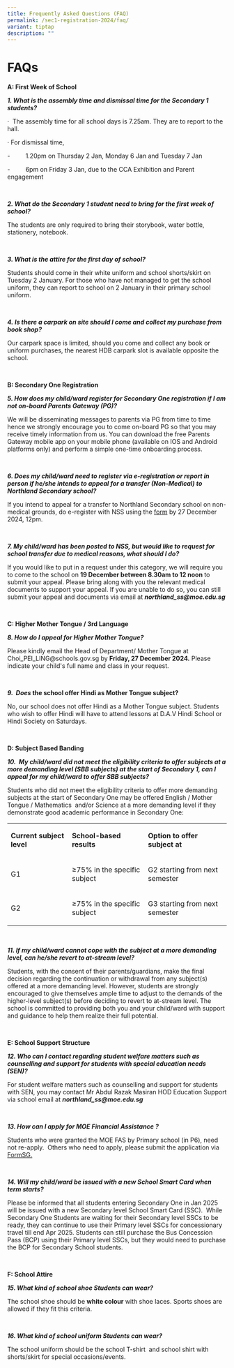 ```yaml
---
title: Frequently Asked Questions (FAQ)
permalink: /sec1-registration-2024/faq/
variant: tiptap
description: ""
---
```

<h1><strong>FAQs</strong></h1>
<p><strong>A: First Week of School&nbsp;</strong>
</p>
<p><strong><em>1. What is the assembly time and dismissal time for the Secondary 1 students?&nbsp;</em></strong>
</p>
<p>· &nbsp;The assembly time for all school days is 7.25am. They are to report
to the hall.</p>
<p>· For dismissal time,</p>
<p>-&nbsp;&nbsp;&nbsp;&nbsp;&nbsp;&nbsp;&nbsp;&nbsp; 1.20pm on Thursday 2
Jan, Monday 6 Jan and Tuesday 7 Jan</p>
<p>-&nbsp;&nbsp;&nbsp;&nbsp;&nbsp;&nbsp;&nbsp;&nbsp; 6pm on Friday 3 Jan,
due to the CCA Exhibition and Parent engagement</p>
<p>&nbsp;</p>
<p><strong><em>2. What do the Secondary 1 student need to bring for the first week of school?</em></strong>
</p>
<p>The students are only required to bring their storybook, water bottle,
stationery, notebook.</p>
<p>&nbsp;</p>
<p><strong><em>3. What is the attire for the first day of school?</em></strong>
</p>
<p>Students should come in their white uniform and school shorts/skirt on
Tuesday 2 January. For those who have not managed to get the school uniform,
they can report to school on 2 January in their primary school uniform.</p>
<p>&nbsp;</p>
<p><strong><em>4.&nbsp;Is there a carpark on site should I come and collect my purchase from book shop?</em></strong>
</p>
<p>Our carpark space is limited, should you come and collect any book or
uniform purchases, the nearest HDB carpark slot is available opposite the
school.</p>
<p>&nbsp;</p>
<p><strong>B: Secondary One Registration&nbsp;</strong>
</p>
<p><strong><em>5. How does my child/ward register for Secondary One registration if I am not on-board Parents Gateway (PG)?</em></strong>
</p>
<p>We will be disseminating messages to parents via PG from time to time
hence we strongly encourage you to come on-board PG so that you may receive
timely information from us. You can download the free Parents Gateway mobile
app on your mobile phone (available on IOS and Android platforms only)
and perform a simple one-time onboarding process.</p>
<p>&nbsp;</p>
<p><strong><em>6. Does my child/ward need to register via e-registration or report in person if he/she intends to appeal for a transfer (Non-Medical) to Northland Secondary school?</em></strong>
</p>
<p>If you intend to appeal for a transfer to Northland Secondary school on
non-medical grounds, do e-register with NSS&nbsp;using the <a href="https://form.gov.sg/6734557492e81e4b79b482a5" rel="noopener nofollow" target="_blank">form</a> by
27 December 2024, 12pm.</p>
<p>&nbsp;</p>
<p><strong><em>7. My child/ward has been posted to NSS, but would like to request for school transfer due to medical reasons, what should I do?</em></strong>
</p>
<p>If you would like to put in a request under this category, we will require
you to come to the school on&nbsp;<strong>19 December&nbsp;between 8.30am to 12 noon</strong>&nbsp;to
submit your appeal. Please bring along with you the relevant medical documents
to support your appeal. If you are unable to do so, you can still submit
your appeal and documents via email at <strong><em><a rel="noopener noreferrer nofollow" target="_blank">northland_ss@moe.edu.sg</a></em></strong>
</p>
<p>&nbsp;</p>
<p><strong>C: Higher Mother Tongue / 3rd Language&nbsp;</strong>
</p>
<p><strong><em>8. How do I appeal for Higher Mother Tongue?</em></strong>
</p>
<p>Please kindly email the Head of Department/ Mother Tongue at <a rel="noopener noreferrer nofollow" target="_blank">Choi_PEI_LING@schools.gov.sg</a> by&nbsp;<strong>Friday, 27 December 2024.</strong>&nbsp;Please
indicate your child's full name and class in your request.</p>
<p>&nbsp;</p>
<p><strong><em>9. &nbsp;Does </em>the school offer Hindi as Mother Tongue subject?</strong>
</p>
<p>No, our school does not offer Hindi as a Mother Tongue subject. Students
who wish to offer Hindi will have to attend lessons at D.A.V Hindi School
or Hindi Society on Saturdays.</p>
<p>&nbsp;</p>
<p><strong>D:&nbsp;Subject Based Banding</strong>
</p>
<p><strong><em>10.&nbsp; My child/ward did not meet the eligibility criteria to offer subjects at a more demanding level (SBB subjects) at the start of Secondary 1, can I appeal for my child/ward to offer SBB subjects?</em></strong>
</p>
<p>Students who did not meet the eligibility criteria to offer more demanding
subjects at the start of Secondary One may be offered English / Mother
Tongue / Mathematics&nbsp; and/or Science at a more demanding level if
they demonstrate good academic performance in Secondary One:</p>
<table style="minWidth: 75px">
<colgroup>
<col>
<col>
<col>
</colgroup>
<tbody>
<tr>
<td rowspan="1" colspan="1">
<p><strong>Current subject level</strong>
</p>
</td>
<td rowspan="1" colspan="1">
<p><strong>School-based results</strong>
</p>
</td>
<td rowspan="1" colspan="1">
<p><strong>Option to offer subject at</strong>
</p>
</td>
</tr>
<tr>
<td rowspan="1" colspan="1">
<p>G1</p>
</td>
<td rowspan="1" colspan="1">
<p>≥75% in the specific subject</p>
</td>
<td rowspan="1" colspan="1">
<p>G2 starting from next semester</p>
</td>
</tr>
<tr>
<td rowspan="1" colspan="1">
<p>G2</p>
</td>
<td rowspan="1" colspan="1">
<p>≥75% in the specific subject</p>
</td>
<td rowspan="1" colspan="1">
<p>G3 starting from next semester</p>
</td>
</tr>
</tbody>
</table>
<p>&nbsp;</p>
<p><strong><em>11. If my child/ward cannot cope with the subject at a more demanding level, can he/she revert to at-stream level?</em></strong>
</p>
<p>Students, with the consent of their parents/guardians, make the final
decision regarding the continuation or withdrawal from any subject(s) offered
at a more demanding level. However, students are strongly encouraged to
give themselves ample time to adjust to the demands of the higher-level
subject(s) before deciding to revert to at-stream level. The school is
committed to providing both you and your child/ward with support and guidance
to help them realize their full potential.</p>
<p>&nbsp;</p>
<p><strong>E: School Support Structure&nbsp;</strong>
</p>
<p><strong><em>12. Who can I contact regarding student welfare matters such as counselling and support for students with special education needs (SEN)?</em></strong>
</p>
<p>For student welfare matters such as counselling and support for students
with SEN, you may contact Mr Abdul Razak Masiran HOD Education Support
via school email at <strong><em><a rel="noopener noreferrer nofollow" target="_blank">northland_ss@moe.edu.sg</a></em></strong>
</p>
<p>&nbsp;</p>
<p><strong><em>13. How can I apply for MOE Financial Assistance ?</em></strong>
</p>
<p>Students who were granted the MOE FAS by Primary school (in P6), need
not re-apply.&nbsp; Others who need to apply, please submit the application
via <a href="https://form.gov.sg/6666a548f71e023bcbe7c9b7" rel="noopener noreferrer nofollow" target="_blank">FormSG.</a>
</p>
<p>&nbsp;</p>
<p><strong><em>14. Will my child/ward be issued with a new School Smart Card when term starts?</em></strong>
</p>
<p>Please be informed that all students entering Secondary One in Jan 2025
will be issued with a new Secondary level School Smart Card (SSC).&nbsp;
While Secondary One Students are waiting for their Secondary level SSCs
to be ready, they can continue to use their Primary level SSCs for concessionary
travel till end Apr 2025. Students can still purchase the Bus Concession
Pass (BCP) using their Primary level SSCs, but they would need to purchase
the BCP for Secondary School students.</p>
<p>&nbsp;</p>
<p><strong>F: School Attire</strong>
</p>
<p><strong><em>15. What kind of school shoe Students can wear?</em></strong>
</p>
<p>The school shoe should be&nbsp;<strong>white colour</strong>&nbsp;with
shoe laces. Sports shoes are allowed if they fit this criteria.</p>
<p>&nbsp;</p>
<p><strong><em>16. What kind of school uniform Students can wear?</em></strong>
</p>
<p>The school uniform should be&nbsp;the school T-shirt&nbsp; and school
shirt with shorts/skirt for special occasions/events.</p>